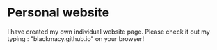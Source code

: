 # Personal website

I have created my own individual website page. Please check it out my typing : "blackmacy.github.io" on your browser!
